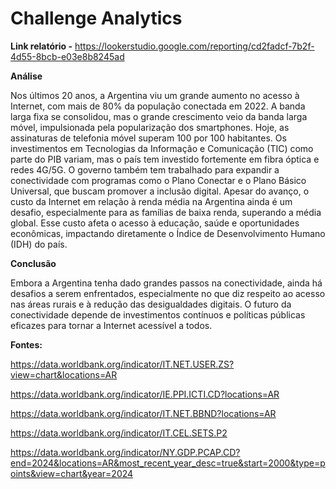 # Challenge Analytics

**Link relatório -** https://lookerstudio.google.com/reporting/cd2fadcf-7b2f-4d55-8bcb-e03e8b8245ad

**Análise**

Nos últimos 20 anos, a Argentina viu um grande aumento no acesso à Internet, com mais de 80% da população conectada em 2022. A banda larga fixa se consolidou, mas o grande crescimento veio da banda larga móvel, impulsionada pela popularização dos smartphones. Hoje, as assinaturas de telefonia móvel superam 100 por 100 habitantes.
Os investimentos em Tecnologias da Informação e Comunicação (TIC) como parte do PIB variam, mas o país tem investido fortemente em fibra óptica e redes 4G/5G. O governo também tem trabalhado para expandir a conectividade com programas como o Plano Conectar e o Plano Básico Universal, que buscam promover a inclusão digital.
Apesar do avanço, o custo da Internet em relação à renda média na Argentina ainda é um desafio, especialmente para as famílias de baixa renda, superando a média global. Esse custo afeta o acesso à educação, saúde e oportunidades econômicas, impactando diretamente o Índice de Desenvolvimento Humano (IDH) do país.

**Conclusão**

Embora a Argentina tenha dado grandes passos na conectividade, ainda há desafios a serem enfrentados, especialmente no que diz respeito ao acesso nas áreas rurais e à redução das desigualdades digitais. O futuro da conectividade depende de investimentos contínuos e políticas públicas eficazes para tornar a Internet acessível a todos.

**Fontes:**

https://data.worldbank.org/indicator/IT.NET.USER.ZS?view=chart&locations=AR

https://data.worldbank.org/indicator/IE.PPI.ICTI.CD?locations=AR 

https://data.worldbank.org/indicator/IT.NET.BBND?locations=AR

https://data.worldbank.org/indicator/IT.CEL.SETS.P2

https://data.worldbank.org/indicator/NY.GDP.PCAP.CD?end=2024&locations=AR&most_recent_year_desc=true&start=2000&type=points&view=chart&year=2024
